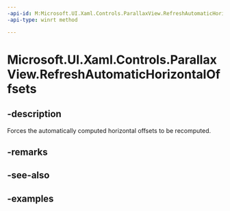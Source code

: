 ```yaml
---
-api-id: M:Microsoft.UI.Xaml.Controls.ParallaxView.RefreshAutomaticHorizontalOffsets
-api-type: winrt method

---
```

<!-- Method syntax.
public void ParallaxView.RefreshAutomaticHorizontalOffsets()
-->

# Microsoft.UI.Xaml.Controls.ParallaxView.RefreshAutomaticHorizontalOffsets


## -description

Forces the automatically computed horizontal offsets to be recomputed.


## -remarks


## -see-also


## -examples


